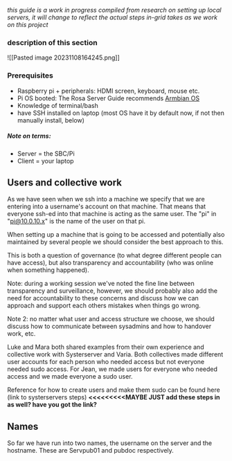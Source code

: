 
_this guide is a work in progress compiled from research on setting up local servers, it will change to reflect the actual steps in-grid takes as we work on this project_

### description of this section

 ![[Pasted image 20231108164245.png]]
### Prerequisites
- Raspberry pi + peripherals: HDMI screen, keyboard, mouse etc. 
- Pi OS booted: The Rosa Server Guide recommends [Armbian OS](https://www.armbian.com/rpi4b/)
- Knowledge of terminal/bash
- have SSH installed on laptop (most OS have it by default now, if not then manually install, below)
##### Note on terms:
- Server = the SBC/Pi
- Client = your laptop
## Users and collective work

As we have seen when we ssh into a machine we specify that we are entering into a username's account on that machine. That means that everyone ssh-ed into that machine is acting as the same user. The "pi" in "pi@10.0.10.x" is the name of the user on that pi. 

When setting up a machine that is going to be accessed and potentially also maintained by several people we should consider the best approach to this. 

This is both a question of governance (to what degree different people can have access), but also transparency and accountability (who was online when something happened). 

Note: during a working session we've noted the fine line between transparency and surveillance, however, we should probably also add the need for accountability to these concerns and discuss how we can approach and support each others mistakes when things go wrong. 

Note 2: no matter what user and access structure we choose, we should discuss how to communicate between sysadmins and how to handover work, etc. 

Luke and Mara both shared examples from their own experience and collective work with Systerserver and Varia. Both collectives made different user accounts for each person who needed access but not everyone needed sudo access.  For Jean, we made users for everyone who needed access and we made everyone a sudo user.

Reference for how to create users and make them sudo can be found here (link to systerservers steps) **<<<<<<<<<MAYBE JUST add these steps in as well? have you got the link?**
## Names

So far we have run into two names, the username on the server and the hostname. These are Servpub01 and pubdoc respectively. 
